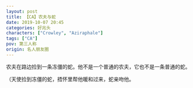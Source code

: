 ```yaml
---
layout: post
title: 【CA】农夫与蛇
date: 2019-10-07 20:45
categories: 好兆头
characters: ["Crowley", "Aziraphale"]
tags: ["CA"]
pov: 第三人称
origin: 名人朋友圈
---
```


农夫在路边捡到一条冻僵的蛇。他不是一个普通的农夫，它也不是一条普通的蛇。

（天使捡到冻僵的蛇，捂怀里帮他暖和过来，蛇亲吻他。
